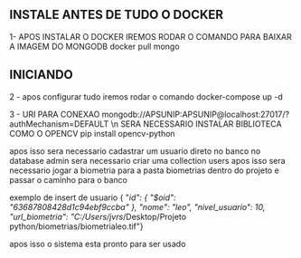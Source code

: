 ## INSTALE ANTES DE TUDO O DOCKER
1- APOS INSTALAR O DOCKER IREMOS RODAR O COMANDO PARA BAIXAR A IMAGEM DO MONGODB
   docker pull mongo

## INICIANDO
2 - apos configurar tudo iremos rodar o comando 
    docker-compose up -d

3 - URI PARA CONEXAO mongodb://APSUNIP:APSUNIP@localhost:27017/?authMechanism=DEFAULT \n
    SERA NECESSARIO INSTALAR BIBLIOTECA COMO O OPENCV 
    pip install opencv-python

 apos isso sera necessario cadastrar um usuario direto no banco 
 no database admin sera necessario criar uma collection users
 apos isso sera necessario jogar a biometria para a pasta biometrias dentro do projeto e passar o caminho para o banco

 exemplo de insert de usuario
 {  "_id": {    "$oid": "63687808428d1c94ebf9ccba"  },  "nome": "leo",  "nivel_usuario": 10,  "url_biometria": "C:/Users/jvrs_/Desktop/Projeto python/biometrias/biometrialeo.tif"}

 apos isso o sistema esta pronto para ser usado

